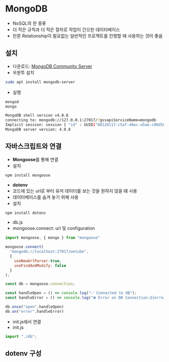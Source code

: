 # MongoDB

- NoSQL의 한 종류
- 더 적은 규칙과 더 적은 절차로 작업이 간으한 데이터베이스
- 만른 Relationship이 필요없는 일반적인 프로젝트를 진행할 때 사용하는 것이 좋음

## 설치

- 다운로드: [MongoDB Community Server](https://www.mongodb.com/download-center/community)
- 우분투 설치

```sh
sudo apt install mongodb-server
```

- 실행

```sh
mongod
mongo
```
```sh
MongoDB shell version v4.0.8
connecting to: mongodb://127.0.0.1:27017/?gssapiServiceName=mongodb
Implicit session: session { "id" : UUID("08120117-c5af-46ec-a5ae-c96d5841943e") }
MongoDB server version: 4.0.8
```

## 자바스크립트와 연결

- **Mongoose**를 통해 연결
- 설치

```sh
npm install mongoose
```

- **dotenv** 
- 코드에 있는 url로 부터 유저 데이터를 보는 것을 원하지 않을 떄 사용
- 데이터베이스를 숨겨 놓기 위해 사용
- 설치

```sh
npm install dotenv
```

- db.js
- mongoose.connect: url 및 configuration
```js
import mongoose, { mongo } from "mongoose"

mongoose.connect(
  "mongodb://localhost:27017/wetube",
  {
    useNewUrlParser:true,
    useFindAndModify: false
  }
);

const db = mongoose.connection;

const handleOpen = () => console.log("✅ Connected to DB");
const handleError = () => console.log("❌ Error on DB Connection:${error}")

db.once("open",handleOpen)
db.on("error",handleError)
```
- init.js에서 연결
- init.js
```js
import "./db";
```

## dotenv 구성
